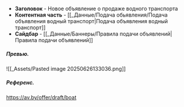 - **Заголовок** - Новое объявление о продаже водного транспорта
- **Контентная часть** - [[_Данные/Подача обьявления/Подача объявления водный транспорт|Подача объявления водный транспорт]]
- **Сайдбар** - [[_Данные/Баннеры/Правила подачи объявлений|Правила подачи объявлений]]

##### Превью.
![[_Assets/Pasted image 20250626133036.png]]

##### Референс.
https://av.by/offer/draft/boat